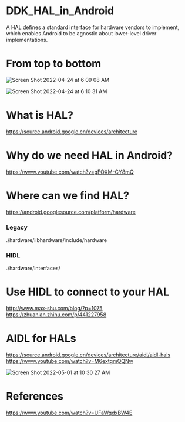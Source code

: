 # DDK_HAL_in_Android
A HAL defines a standard interface for hardware vendors to implement, which enables Android to be agnostic about lower-level driver implementations. &nbsp;

# From top to bottom
![Screen Shot 2022-04-24 at 6 09 08 AM](https://user-images.githubusercontent.com/67073582/164948344-eafad4b1-7b17-4c5e-978d-4e5d2423e5ba.png)

![Screen Shot 2022-04-24 at 6 10 31 AM](https://user-images.githubusercontent.com/67073582/164948346-442bcf32-cb6e-49bc-808e-a03fe93aebcd.png)

# What is HAL?
https://source.android.google.cn/devices/architecture &nbsp;

# Why do we need HAL in Android?
https://www.youtube.com/watch?v=gFOXM-CY8mQ &nbsp;

# Where can we find HAL?
https://android.googlesource.com/platform/hardware <br/>

### Legacy
./hardware/libhardware/include/hardware &nbsp;

### HIDL
./hardware/interfaces/ &nbsp;

# Use HIDL to connect to your HAL
http://www.max-shu.com/blog/?p=1075 <br/>
https://zhuanlan.zhihu.com/p/441227958 &nbsp;

# AIDL for HALs
https://source.android.google.cn/devices/architecture/aidl/aidl-hals <br/>
https://www.youtube.com/watch?v=M6extgmQQNw <br/>

![Screen Shot 2022-05-01 at 10 30 27 AM](https://user-images.githubusercontent.com/67073582/166129645-616ed552-120a-4142-8370-6dc03e52b78a.png) &nbsp;

# References
https://www.youtube.com/watch?v=UFaWqdxBW4E &nbsp;
